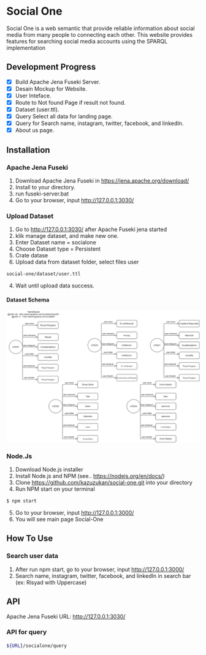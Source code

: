 # Social One
Social One is a web semantic that provide reliable information about social media from many people to connecting each other. This website provides features for searching social media accounts using the SPARQL implementation

## Development Progress
- [x] Build Apache Jena Fuseki Server.
- [x] Desain Mockup for Website.
- [x] User Inteface.
- [x] Route to Not found Page if result not found.
- [x] Dataset (user.ttl).
- [x] Query Select all data for landing page.
- [x] Query for Search name, instagram, twitter, facebook, and linkedIn.
- [x] About us page.

## Installation
### Apache Jena Fuseki
1. Download Apache Jena Fuseki in https://jena.apache.org/download/
2. Install to your directory.
3. run fuseki-server.bat
4. Go to your browser, input http://127.0.0.1:3030/

### Upload Dataset
1. Go to http://127.0.0.1:3030/ after Apache Fuseki jena started
2. klik manage dataset, and make new one. 
3. Enter Dataset name = socialone
4. Choose Dataset type = Persistent
5. Crate datase
6. Upload data from dataset folder, select files user

```bash
social-one/dataset/user.ttl
```
4. Wait until upload data success.

#### Dataset Schema
![alt text](https://github.com/kazuzukan/social-one/blob/master/dataset/social-one_graph_ttl.png?raw=true "Dataset Schema") 

### Node.Js
1. Download Node.js installer
2. Install Node.js and NPM (see.. https://nodejs.org/en/docs/)
3. Clone https://github.com/kazuzukan/social-one.git into your directory
4. Run NPM start on your terminal

```bash
$ npm start
```
5. Go to your browser, input http://127.0.0.1:3000/
6. You will see main page Social-One

## How To Use
### Search user data 
1. After run npm start, go to your browser, input http://127.0.0.1:3000/
2. Search name, instagram, twitter, facebook, and linkedIn in search bar (ex: Risyad with Uppercase)

## API
Apache Jena Fuseki URL: http://127.0.0.1:3030/
### API for query
```bash
${URL}/socialone/query
```
